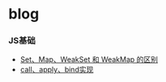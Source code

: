 # blog


 ### JS基础

 - [Set、Map、WeakSet 和 WeakMap 的区别](https://github.com/zhaoyynotes/blog/issues/1)
 - [call、apply、bind实现](https://github.com/zhaoyynotes/blog/issues/2)

  
